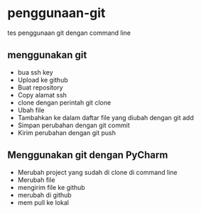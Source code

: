 # penggunaan-git
tes penggunaan git dengan command line

## menggunakan git
- bua ssh key
- Upload ke github
- Buat repository
- Copy alamat ssh
- clone dengan perintah git clone
- Ubah file
- Tambahkan ke dalam daftar file yang diubah dengan git add
- Simpan perubahan dengan git commit
- Kirim perubahan dengan git push


## Menggunakan git dengan PyCharm
- Merubah project yang sudah di clone di command line
- Merubah file
- mengirim file ke github
- merubah di github
- mem pull ke lokal
